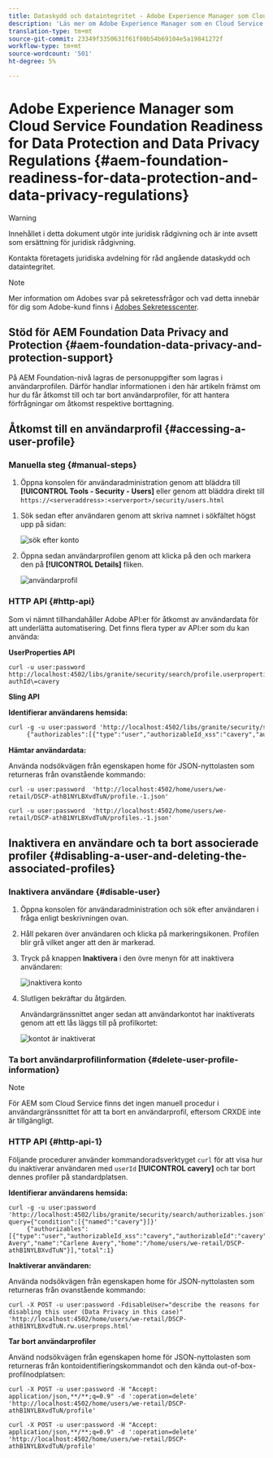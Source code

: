 ```yaml
---
title: Dataskydd och dataintegritet - Adobe Experience Manager som Cloud Service Foundation Readiness
description: 'Läs mer om Adobe Experience Manager som en Cloud Service Foundation-support för de olika dataskydds- och dataintegritetsreglerna. inklusive EU:s allmänna dataskyddsförordning (GDPR), Kaliforniens konsumentintegritetslag och hur man ska följa detta när man genomför en ny AEM som ett Cloud Service-projekt. '
translation-type: tm+mt
source-git-commit: 23349f3350631f61f80b54b69104e5a19841272f
workflow-type: tm+mt
source-wordcount: '501'
ht-degree: 5%

---
```



# Adobe Experience Manager som Cloud Service Foundation Readiness for Data Protection and Data Privacy Regulations {#aem-foundation-readiness-for-data-protection-and-data-privacy-regulations}

>[!WARNING]
>
>Innehållet i detta dokument utgör inte juridisk rådgivning och är inte avsett som ersättning för juridisk rådgivning.
>
>Kontakta företagets juridiska avdelning för råd angående dataskydd och dataintegritet.

>[!NOTE]
>
>Mer information om Adobes svar på sekretessfrågor och vad detta innebär för dig som Adobe-kund finns i [Adobes Sekretesscenter](https://www.adobe.com/privacy.html).

## Stöd för AEM Foundation Data Privacy and Protection {#aem-foundation-data-privacy-and-protection-support}

På AEM Foundation-nivå lagras de personuppgifter som lagras i användarprofilen. Därför handlar informationen i den här artikeln främst om hur du får åtkomst till och tar bort användarprofiler, för att hantera förfrågningar om åtkomst respektive borttagning.

## Åtkomst till en användarprofil {#accessing-a-user-profile}

### Manuella steg {#manual-steps}

1. Öppna konsolen för användaradministration genom att bläddra till **[!UICONTROL Tools - Security - Users]** eller genom att bläddra direkt till `https://<serveraddress>:<serverport>/security/users.html`

<!--
   ![useradmin2](assets/useradmin2.png)
-->

1. Sök sedan efter användaren genom att skriva namnet i sökfältet högst upp på sidan:

   ![sök efter konto](assets/dpp-foundation-01.png)

1. Öppna sedan användarprofilen genom att klicka på den och markera den på **[!UICONTROL Details]** fliken.

   ![användarprofil](assets/dpp-foundation-02.png)

### HTTP API {#http-api}

Som vi nämnt tillhandahåller Adobe API:er för åtkomst av användardata för att underlätta automatisering. Det finns flera typer av API:er som du kan använda:

**UserProperties API**

```shell
curl -u user:password http://localhost:4502/libs/granite/security/search/profile.userproperties.json\?authId\=cavery
```

**Sling API**

**Identifierar användarens hemsida:**

```xml
curl -g -u user:password 'http://localhost:4502/libs/granite/security/search/authorizables.json?query={"condition":[{"named":"cavery"}]}'
     {"authorizables":[{"type":"user","authorizableId_xss":"cavery","authorizableId":"cavery","name_xss":"Carlene Avery","name":"Carlene Avery","home":"/home/users/we-retail/DSCP-athB1NYLBXvdTuN"}],"total":1}
```

**Hämtar användardata:**

Använda nodsökvägen från egenskapen home för JSON-nyttolasten som returneras från ovanstående kommando:

```shell
curl -u user:password  'http://localhost:4502/home/users/we-retail/DSCP-athB1NYLBXvdTuN/profile.-1.json'
```

```shell
curl -u user:password  'http://localhost:4502/home/users/we-retail/DSCP-athB1NYLBXvdTuN/profiles.-1.json'
```

## Inaktivera en användare och ta bort associerade profiler {#disabling-a-user-and-deleting-the-associated-profiles}

### Inaktivera användare {#disable-user}

1. Öppna konsolen för användaradministration och sök efter användaren i fråga enligt beskrivningen ovan.
2. Håll pekaren över användaren och klicka på markeringsikonen. Profilen blir grå vilket anger att den är markerad.

3. Tryck på knappen **Inaktivera** i den övre menyn för att inaktivera användaren:

   ![inaktivera konto](assets/dpp-foundation-03.png)

4. Slutligen bekräftar du åtgärden.

   Användargränssnittet anger sedan att användarkontot har inaktiverats genom att ett lås läggs till på profilkortet:

   ![kontot är inaktiverat](assets/dpp-foundation-04.png)

### Ta bort användarprofilinformation {#delete-user-profile-information}

>[!NOTE]
>
>För AEM som Cloud Service finns det ingen manuell procedur i användargränssnittet för att ta bort en användarprofil, eftersom CRXDE inte är tillgängligt.

### HTTP API {#http-api-1}

Följande procedurer använder kommandoradsverktyget `curl` för att visa hur du inaktiverar användaren med `userId` **[!UICONTROL cavery]** och tar bort dennes profiler på standardplatsen.

**Identifierar användarens hemsida:**

```shell
curl -g -u user:password 'http://localhost:4502/libs/granite/security/search/authorizables.json?query={"condition":[{"named":"cavery"}]}'
     {"authorizables":[{"type":"user","authorizableId_xss":"cavery","authorizableId":"cavery","name_xss":"Carlene Avery","name":"Carlene Avery","home":"/home/users/we-retail/DSCP-athB1NYLBXvdTuN"}],"total":1}
```

**Inaktiverar användaren:**

Använda nodsökvägen från egenskapen home för JSON-nyttolasten som returneras från ovanstående kommando:

```shell
curl -X POST -u user:password -FdisableUser="describe the reasons for disabling this user (Data Privacy in this case)" 'http://localhost:4502/home/users/we-retail/DSCP-athB1NYLBXvdTuN.rw.userprops.html'
```

**Tar bort användarprofiler**

Använd nodsökvägen från egenskapen home för JSON-nyttolasten som returneras från kontoidentifieringskommandot och den kända out-of-box-profilnodplatsen:

```shell
curl -X POST -u user:password -H "Accept: application/json,**/**;q=0.9" -d ':operation=delete' 'http://localhost:4502/home/users/we-retail/DSCP-athB1NYLBXvdTuN/profile'
```

```shell
curl -X POST -u user:password -H "Accept: application/json,**/**;q=0.9" -d ':operation=delete' 'http://localhost:4502/home/users/we-retail/DSCP-athB1NYLBXvdTuN/profile'
```
